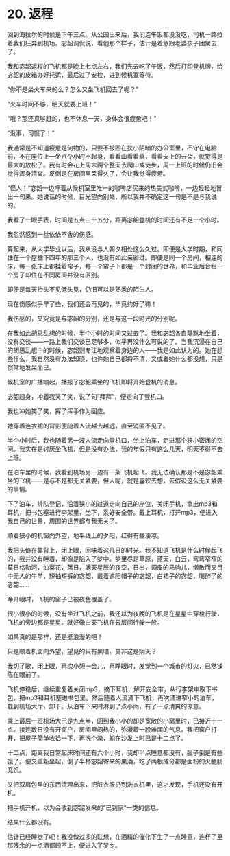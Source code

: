 # 20. 返程

回到海拉尔的时候是下午三点。从公园出来后，我们连午饭都没没吃，司机一路拉着我们狂奔到机场。宓韶调侃说，看他那个样子，估计是着急跟老婆孩子团聚去了。

我和宓韶返程的飞机都是晚上七点左右，我们先去吃了午饭，然后打印登机牌，给宓韶的皮箱办好托运，最后过了安检，进到候机室等待。

“你不是坐火车来的么？怎么又坐飞机回去了呢？”

“火车时间不够，明天就要上班！”

“哦？那还真够赶的，也不休息一天，身体会很疲惫吧！”

“没事，习惯了！”

我通常是不知道疲惫是何物的，只要不被困在狭小阴暗的办公室里，不守在电脑前，不在座位上一坐八个小时不起身，看看山看看草，看看天上的云朵，就觉得是最大的放松了。我有时会花上周末两个整天去爬山或徒步，周一上班的时候仍旧会觉得浑身清爽。反倒是在房间里呆得久了，会让我觉得疲惫。

”怪人！“宓韶一边呷着从候机室里唯一的咖啡店买来的热美式咖啡，一边轻轻地冒出一句来。她说话的时候，目光望向别处，所以我并不确定这一句是不是与我说的。

我看了一眼手表，时间是五点三十五分，距离宓韶登机的时间还有不足一个小时。

我忽然感到一丝依依不舍的伤感。

算起来，从大学毕业以后，我从没与人朝夕相处这么久过。即便是大学时期，和同住在一个屋檐下四年的那三个人，也没有如此亲密过。即便是同一个房间，相连的床，每一张床上都挂着帘子，每一个帘子下都是一个封闭的世界，和毕业后合租一个房子却住在不同房间并没有区别。

即便是每天抬头不见低头见，仍旧可以是熟悉的陌生人。

现在伤感似乎早了些，我们还会再见的，毕竟约好了嘛！

我伤感的，又究竟是与宓韶的分别，还是与这一段时光的分别呢。

在我如此胡思乱想的时候，半个小时的时间又过去了。我和宓韶各自静默地坐着，没有交谈——一路上我们交谈已足够多，似乎再没什么可说的了。当我沉浸在自己的胡思乱想中的时候，宓韶则专注地观察着身边的人——我是如此认为的。她在想些什么，我自然没有办法知晓，也许她自己都捋不清，又或者她什么都没想，只是惯常地发呆而已。

候机室的广播响起，播报了宓韶乘坐的飞机即将开始登机的消息。

宓韶起身，冲着我笑了笑，说了句”拜拜“，便走向了登机口。

我也冲她笑了笑，挥了挥手作为回应。

她穿着连衣裙的背影便随着人流越去越远，直至消匿不见了。

半个小时后，我也随着另一波人流走向登机口，坐上泊车，走进那个狭小密闭的空间。我实在是讨厌坐飞机，但是没有办法，我的年假只有这么几天，明天不得不去上班。

在泊车里的时候，我看到机场另一边有一架飞机起飞。我无法确认那是不是宓韶乘坐的飞机——是与不是都无关紧要，但人呢，就是喜欢去想，去假设这么无关紧要的事情。

下了泊车，排队登记，沿着狭小的过道走向自己的座位，关闭手机，拿出mp3和耳机，把书包塞进行李架里，坐下，系好安全带。戴上耳机，打开mp3，便进入我自己的世界，周围的世界都与我无关了。

顺着狭小的机窗向外望，地平线上的夕阳，红得有些凄凉。

我把头倚在靠背上，闭上眼，回味着这几日的时光。我不知道飞机是什么时候起飞的，我并没有睡着，却像是陷入了梦中。梦里尽是草原，蓝天，白云，弯弯窄窄的莫日格勒河，油菜花，落日，满天星辰的夜空，日出，调皮的马驹儿，懒散而又目中无人的牛羊，短袖短裤的宓韶，戴着遮阳帽子的宓韶，白裙子的宓韶，喝醉了的宓韶……

睁开眼时，飞机的窗子已被夜色覆盖了。

很小很小的时候，没有坐过飞机之前，我还以为夜晚的飞机是在星星中穿梭行驶，飞机的旁边都是星星。就好像白天飞机在云层间行驶一般。

如果真的是那样，还是挺浪漫的吧！

只是顺着机窗向外望，望见的只有黑暗，莫非这是阴天？

我切了歌，闭上眼，再次小憩一会儿，再睁眼时，发觉到一个城市的灯火，已然铺陈在眼前了。

飞机停稳后，继续重复着关闭mp3，摘下耳机，解开安全带，从行李架中取下书包，把mp3和耳机塞进书包里。然后随着人流涌下飞机，再次涌进窄小的泊车，载到机场大厅，卸下。从泊车下来时淋到了点小雨，有了一点清爽的凉意。

乘上最后一班机场大巴是九点半，回到我小小的却是宽敞的小窝里时，已接近十一点。接连数日没有开窗户，房间里闷热的，弥漫着一股难闻的气息。我把窗户打开，把屋子简单收拾一下，再洗个澡，躺在沙发上时已是十二点了。

十二点，距离我日常起床时间还有六个小时，我却半点睡意都没有，肚子倒是有些饿了。便又重新坐起，倒了半杯宓韶寄来的果酒，吃了两根成分都是面粉的火腿肠充饥。

又把双肩包里的东西清理出来，把脏衣服扔到洗衣机里，这才发现，手机还没有开机。

把手机开机，以为会收到宓韶发来的”已到家“一类的信息。

结果什么都没有。

估计已经睡觉了吧！我没做过多的联想，在酒精的催化下生了一点睡意，连杯子里那残余的一点酒都顾不上，便进入了梦乡。

